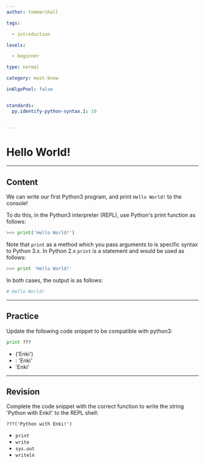 ```yaml
---
author: tommarshall

tags:

  - introduction

levels:

  - beginner

type: normal

category: must-know

inAlgoPool: false


standards:
  py.identify-python-syntax.1: 10


---
```


# Hello World!

---
## Content

We can write our first Python3 program, and print `Hello World!` to the console!

To do this, in the Python3 interpreter (REPL), use Python's print function as follows:

```python
>>> print('Hello World!')
```

Note that `print` as a method which you pass arguments to is specific syntax to Python 3.x. In Python 2.x `print` is a statement and would be used as follows:

```python
>>> print 'Hello World!'
```

In both cases, the output is as follows:

```python
# Hello World!
```

---

## Practice

Update the following code snippet to be compatible with python3:

```python
print ???
```

* ('Enki')
* : 'Enki'
* 'Enki'

---
## Revision

Complete the code snippet with the correct function to write the string 'Python with Enki!' to the REPL shell:

```
???('Python with Enki!')
```

* `print`
* `write`
* `sys.out`
* `writeln`
